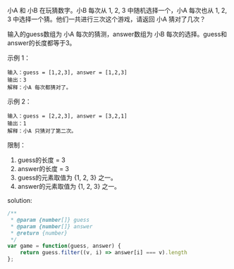 小A 和 小B 在玩猜数字。小B 每次从 1, 2, 3 中随机选择一个，小A 每次也从 1, 2, 3 中选择一个猜。他们一共进行三次这个游戏，请返回 小A 猜对了几次？

输入的guess数组为 小A 每次的猜测，answer数组为 小B 每次的选择。guess和answer的长度都等于3。

示例 1：

```text
输入：guess = [1,2,3], answer = [1,2,3]
输出：3
解释：小A 每次都猜对了。
```

示例 2：

```text
输入：guess = [2,2,3], answer = [3,2,1]
输出：1
解释：小A 只猜对了第二次。
```

限制：

1. guess的长度 = 3
2. answer的长度 = 3
3. guess的元素取值为 {1, 2, 3} 之一。
4. answer的元素取值为 {1, 2, 3} 之一。

solution:

```javascript
/**
 * @param {number[]} guess
 * @param {number[]} answer
 * @return {number}
 */
var game = function(guess, answer) {
    return guess.filter((v, i) => answer[i] === v).length
};
```
